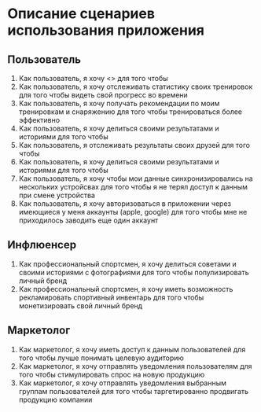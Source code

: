 # Описание сценариев использования приложения

## Пользователь

1. Как пользователь, я хочу <> для того чтобы
2. Как пользователь, я хочу отслеживать статистику своих тренировок для того чтобы видеть свой прогресс во времени
3. Как пользователь, я хочу получать рекомендации по моим тренировкам и снаряжению для того чтобы тренироваться более эффективно
4. Как пользователь, я хочу делиться своими результатами и историями для того чтобы 
5. Как пользователь, я отслеживать результаты своих друзей для того чтобы 
6. Как пользователь, я хочу делиться своими результатами и историями для того чтобы 
7. Как пользователь, я хочу чтобы мои данные синхронизировались на нескольких устройсвах для того чтобы я не терял доступ к данным при смене устройства
8. Как пользователь, я хочу авторизоваться в приложении через имеющиеся у меня аккаунты (apple, google) для того чтобы мне не приходилось заводить еще один аккаунт
 
## Инфлюенсер

1. Как профессиональный спортсмен, я хочу делиться советами и своими историями с фотографиями для того чтобы популизировать личный бренд
2. Как профессиональный спортсмен, я хочу иметь возможность рекламировать спортивный инвентарь для того чтобы монетизировать свой личный бренд

## Маркетолог

1. Как маркетолог, я хочу иметь доступ к данным пользователей для того чтобы лучше понимать целевую аудиторию
2. Как маркетолог, я хочу отправлять уведомления пользователям для того чтобы стимулировать спрос на новую продукцию
3. Как маркетолог, я хочу отправлять уведомления выбранным группам пользователей для того чтобы таргетированно продвигать продукцию компании
